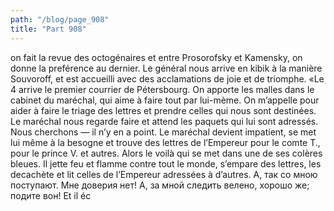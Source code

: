 ```yaml
---
path: "/blog/page_908"
title: "Part 908"
---
```


on fait la revue des octogénaires et entre Prosorofsky et Kamensky, on donne la preférence au dernier. Le général nous arrive en kibik à la manière Souvoroff, et est accueilli avec des acclamations de joie et de triomphe.
«Le 4 arrive le premier courrier de Pétersbourg. On apporte les malles dans le cabinet du maréchal, qui aime à faire tout par lui-mème. On m’appelle pour aider à faire le triage des lettres et prendre celles qui nous sont destinées. Le maréchal nous regarde faire et attend les paquets qui lui sont adressés. Nous cherchons — il n’y en a point. Le maréchal devient impatient, se met lui même à la besogne et trouve des lettres de l’Empereur pour le comte T., pour le prince V. et autres. Alors le voilà qui se met dans une de ses colères bleues. Il jette feu et flamme contre tout le monde, s’empare des lettres, les decachète et lit celles de l’Empereur adressées à d’autres. A, так со мною поступают. Мне доверия нет! А, за мной следить велено, хорошо же; подите вон! Et il éc
